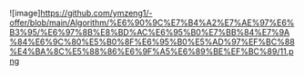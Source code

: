 ![image]https://github.com/ymzeng1/-offer/blob/main/Algorithm/%E6%90%9C%E7%B4%A2%E7%AE%97%E6%B3%95/%E6%97%8B%E8%BD%AC%E6%95%B0%E7%BB%84%E7%9A%84%E6%9C%80%E5%B0%8F%E6%95%B0%E5%AD%97%EF%BC%88%E4%BA%8C%E5%88%86%E6%9F%A5%E6%89%BE%EF%BC%89/11.png
